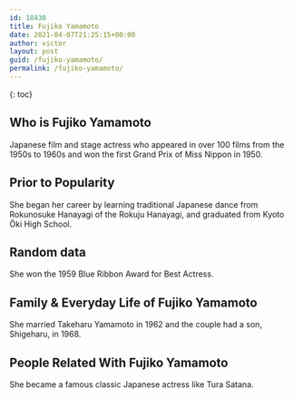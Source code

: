 ```yaml
---
id: 18430
title: Fujiko Yamamoto
date: 2021-04-07T21:25:15+00:00
author: victor
layout: post
guid: /fujiko-yamamoto/
permalink: /fujiko-yamamoto/
---
```



{: toc}


## Who is Fujiko Yamamoto



Japanese film and stage actress who appeared in over 100 films from the 1950s to 1960s and won the first Grand Prix of Miss Nippon in 1950.

                
                
                
## Prior to Popularity



She began her career by learning traditional Japanese dance from Rokunosuke Hanayagi of the Rokuju Hanayagi, and graduated from Kyoto Ōki High School.

                
                
                
## Random data



She won the 1959 Blue Ribbon Award for Best Actress.

                
                
                
## Family & Everyday Life of Fujiko Yamamoto



She married Takeharu Yamamoto in 1962 and the couple had a son, Shigeharu, in 1968.

                
                
                
## People Related With Fujiko Yamamoto



She became a famous classic Japanese actress like Tura Satana.

                
              
            
          
          
          